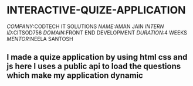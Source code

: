 # INTERACTIVE-QUIZE-APPLICATION

*COMPANY*:CODTECH IT SOLUTIONS
*NAME*:AMAN JAIN
*INTERN ID*:CITSOD756
*DOMAIN*:FRONT END DEVELOPMENT
*DURATION*:4 WEEKS
*MENTOR*:NEELA SANTOSH

 ## I made a quize application by using html css and js here I uses a public api to load the questions which make my application dynamic
